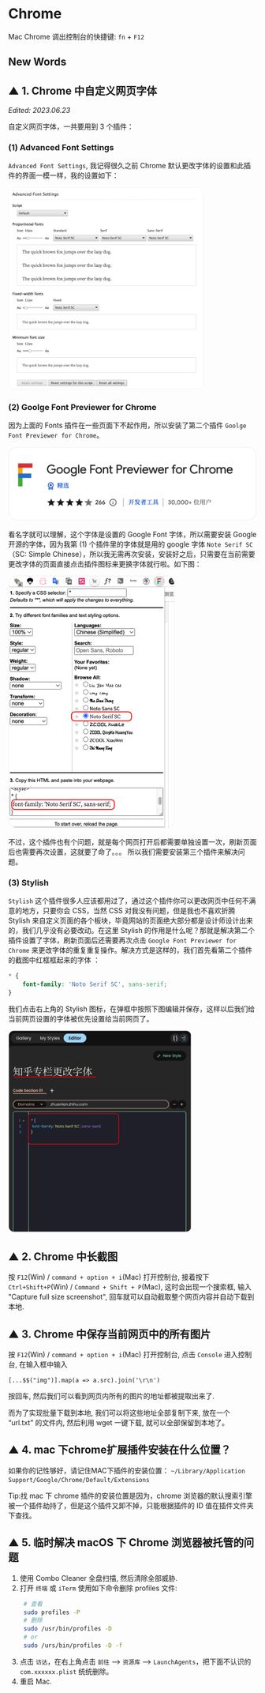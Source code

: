 # Chrome 

Mac Chrome 调出控制台的快捷键: `fn` + `F12`




## New Words







## ▲ 1. Chrome 中自定义网页字体

*Edited: 2023.06.23*

自定义网页字体，一共要用到 3 个插件：

### (1) Advanced Font Settings

 `Advanced Font Settings`, 我记得很久之前 Chrome 默认更改字体的设置和此插件的界面一模一样，我的设置如下：

<img src="./README.assets/image-20230623121044784.png"  style="zoom: 40%;" />

### (2) Goolge Font Previewer for Chrome

因为上面的 Fonts 插件在一些页面下不起作用，所以安装了第二个插件 `Goolge Font Previewer for Chrome`。

<img src="./README.assets/image-20230623121327001.png" alt="image-20230623121327001" style="zoom:50%;" />

看名字就可以理解，这个字体是设置的 Google Font 字体，所以需要安装 Google 开源的字体，因为我第 (1) 个插件里的字体就是用的 google 字体 `Note Serif SC` （SC: Simple Chinese），所以我无需再次安装，安装好之后，只需要在当前需要更改字体的页面直接点击插件图标来更换字体就行啦。如下图：

<img src="./README.assets/image-20230623121746214.png" alt="image-20230623121746214" style="zoom:50%;" />

不过，这个插件也有个问题，就是每个网页打开后都需要单独设置一次，刷新页面后也需要再次设置，这就要了命了。。。 所以我们需要安装第三个插件来解决问题。

### (3) Stylish

`Stylish` 这个插件很多人应该都用过了，通过这个插件你可以更改网页中任何不满意的地方，只要你会 CSS，当然 CSS 对我没有问题，但是我也不喜欢折腾 Stylish 来自定义页面的各个板块，毕竟网站的页面绝大部分都是设计师设计出来的，我们几乎没有必要改动。在这里 Stylish 的作用是什么呢？那就是解决第二个插件设置了字体，刷新页面后还需要再次点击 `Google Font Previewer for Chrome` 来更改字体的重复重复操作。解决方式是这样的，我们首先看第二个插件的截图中红框框起来的字体 ：

```css
* {
    font-family: 'Noto Serif SC', sans-serif;
}
```

我们点击右上角的 Stylish 图标，在弹框中按照下图编辑并保存，这样以后我们给当前网页设置的字体被优先设置给当前网页了。

<img src="./README.assets/image-20230623122552022.png" alt="image-20230623122552022" style="zoom: 40%;" />






## ▲ 2. Chrome 中长截图

按 `F12`(Win) / `command + option + i`(Mac) 打开控制台, 接着按下
`Ctrl+Shift+P`(Win) / `Command + Shift + P`(Mac), 这时会出现一个搜索框,
输入 "Capture full size screenshot", 回车就可以自动截取整个网页内容并自动下载到本地.



## ▲ 3. Chrome 中保存当前网页中的所有图片
按 `F12`(Win) / `command + option + i`(Mac) 打开控制台, 点击 `Console`
进入控制台, 在输入框中输入
```
[...$$("img")].map(a => a.src).join('\r\n')
```
按回车,
然后我们可以看到网页内所有的图片的地址都被提取出来了.

而为了实现批量下载到本地, 我们可以将这些地址全部复制下来, 放在一个 “url.txt” 的文件内,
然后利用 wget 一键下载, 就可以全部保留到本地了。



## ▲ 4. mac 下chrome扩展插件安装在什么位置？
如果你的记性够好，请记住MAC下插件的安装位置：
`~/Library/Application Support/Google/Chrome/Default/Extensions`

Tip:找 mac 下 chrome 插件的安装位置是因为，chrome 浏览器的默认搜索引擎被一个插件劫持了，但是这个插件又卸不掉，只能根据插件的 ID 值在插件文件夹下查找。



## ▲ 5. 临时解决 macOS 下 Chrome 浏览器被托管的问题
1. 使用 Combo Cleaner 全盘扫描, 然后清除全部威胁.
2. 打开 `终端` 或 `iTerm` 使用如下命令删除 profiles 文件:
   ```sh
    # 查看
    sudo profiles -P
    # 删除
    sudo /usr/bin/profiles -D 
    # or
    sudo /urs/bin/profiles -D -f
   ```
3. 点击 `访达`，在右上角点击 `前往` --> `资源库` --> `LaunchAgents`，把下面不认识的 `com.xxxxxx.plist` 统统删除。
4. 重启 Mac.

